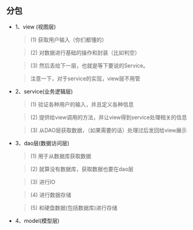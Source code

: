 ## 分包
* 1、view (视图层)
    > (1) 获取用户输入（你们都懂的）

    > (2) 对数据进行基础的操作和封装（比如判空）

    > (3) 然后丢给下一层，也就是等下要说的Service。
    
    >注意一下，对于service的实现，view层不用管

* 2、service(业务逻辑层)
    > (1) 验证各种用户的输入，并且定义各种信息

    > (2) 提供给view调用的方法，并让view得到service处理相关的信息

    > (3) 从DAO层获取数据，（如果需要的话）处理过后发回给view展示
    
* 3、dao层(数据访问层)
    > (1) 用于从数据库获取数据

    > (2) 就算没有数据库，获取数据也要在dao层
    
    > (3) 进行IO

    > (4) 进行数据存储

    > (5) 和硬盘数据(包括数据库)进行存储
    
* 4、model(模型层)




